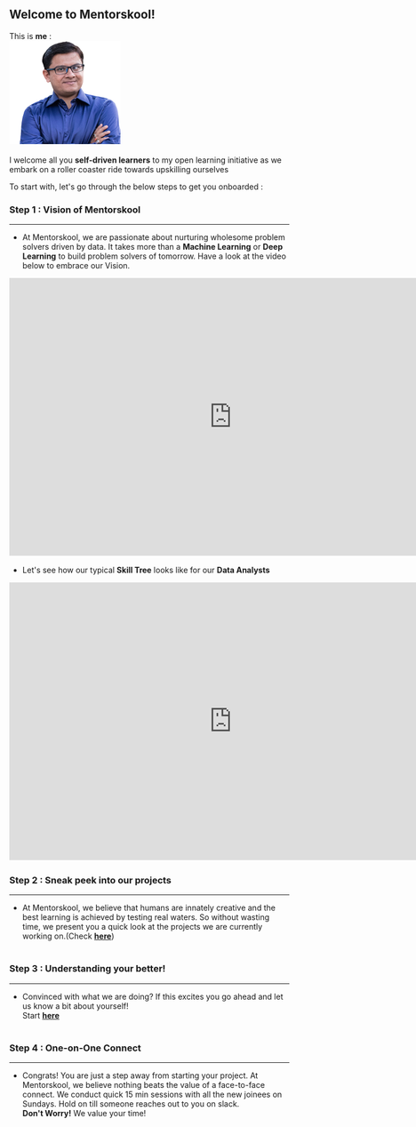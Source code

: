 
## Welcome to Mentorskool!

This is **me** : <br>
![Amit Choudhary](https://github.com/mentorskool/welcome/blob/master/imgs/profile.png?raw=true) <br><br>
I welcome all you **self-driven learners** to my open learning initiative as we embark on a roller coaster ride towards upskilling ourselves

To start with, let's go through the below steps to get you onboarded :

### Step 1 : Vision of Mentorskool
--------------------------
* At Mentorskool, we are passionate about nurturing wholesome problem solvers driven by data. It takes more than a **Machine Learning** or **Deep Learning** to build problem solvers of tomorrow. Have a look at the video below to embrace our Vision. <br>

<iframe width="800" height="500" src="https://www.youtube.com/embed/HPYpe7ytdQw" frameborder="0" allow="accelerometer; autoplay; encrypted-media; gyroscope; picture-in-picture" allowfullscreen></iframe>



* Let's see how our typical **Skill Tree** looks like for our **Data Analysts** <br>
<iframe width="800" height="500" src="https://app.powerbi.com/view?r=eyJrIjoiNTQ2ODE4YTItZmEwOS00ZDcwLWEzMjgtMmExYmMxNzMzYzI5IiwidCI6IjY1YzRiOGJiLWExZWYtNDY5Mi04NjQwLWEzMTVkN2NhMWE1MyJ9&pageName=ReportSection" frameborder="0" allowFullScreen="true"></iframe>


### Step 2 : Sneak peek into our projects
-------------------------------
* At Mentorskool, we believe that humans are innately creative and the best learning is achieved by testing real waters. So without wasting time, we present you a quick look at the projects we are currently working on.(Check <a href="https://github.com/mentorskool/Welcome/blob/master/docs/Projects-Repo.pdf" target="_blank">**here**</a>) <br><br>


### Step 3 : Understanding your better!
-------------------------------
* Convinced with what we are doing? If this excites you go ahead and let us know a bit about yourself! <br>
Start <a href="https://forms.gle/Bw2qAgYWVEZwGuy47" target="_blank">**here**</a> <br><br>



### Step 4 : One-on-One Connect
-------------------------------
* Congrats! You are just a step away from starting your project. At Mentorskool, we believe nothing beats the value of a face-to-face connect. We conduct quick 15 min sessions with all the new joinees on Sundays. Hold on till someone reaches out to you on slack. <br>
**Don't Worry!** We value your time! <br><br>

    